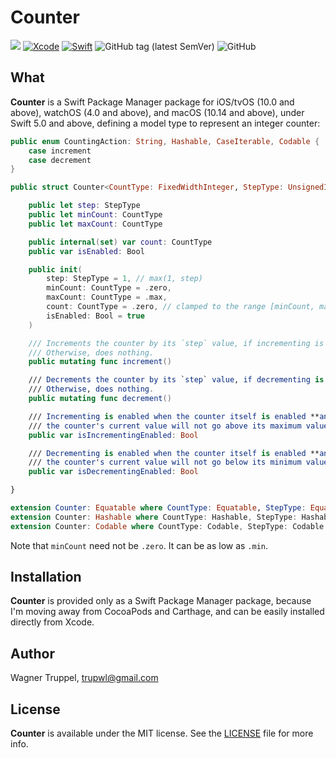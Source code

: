 # Counter
![](https://img.shields.io/badge/platforms-iOS%2010%20%7C%20tvOS%2010%20%7C%20watchOS%204%20%7C%20macOS%2010.14-red)
[![Xcode](https://img.shields.io/badge/Xcode-11-blueviolet.svg)](https://developer.apple.com/xcode)
[![Swift](https://img.shields.io/badge/Swift-5.0-orange.svg)](https://swift.org)
![GitHub tag (latest SemVer)](https://img.shields.io/github/v/tag/wltrup/Counter)
![GitHub](https://img.shields.io/github/license/wltrup/Counter)

## What

**Counter** is a Swift Package Manager package for iOS/tvOS (10.0 and above), watchOS (4.0 and above), and macOS (10.14 and above), under Swift 5.0 and above,  defining a model type to represent an integer counter:
```swift
public enum CountingAction: String, Hashable, CaseIterable, Codable {
    case increment
    case decrement
}

public struct Counter<CountType: FixedWidthInteger, StepType: UnsignedInteger & FixedWidthInteger> {

    public let step: StepType
    public let minCount: CountType
    public let maxCount: CountType

    public internal(set) var count: CountType
    public var isEnabled: Bool

    public init(
        step: StepType = 1, // max(1, step)
        minCount: CountType = .zero,
        maxCount: CountType = .max,
        count: CountType = .zero, // clamped to the range [minCount, maxCount]
        isEnabled: Bool = true
    )

    /// Increments the counter by its `step` value, if incrementing is enabled.
    /// Otherwise, does nothing.
    public mutating func increment()

    /// Decrements the counter by its `step` value, if decrementing is enabled.
    /// Otherwise, does nothing.
    public mutating func decrement()

    /// Incrementing is enabled when the counter itself is enabled **and** incrementing
    /// the counter's current value will not go above its maximum value.
    public var isIncrementingEnabled: Bool

    /// Decrementing is enabled when the counter itself is enabled **and** decrementing
    /// the counter's current value will not go below its minimum value.
    public var isDecrementingEnabled: Bool

}

extension Counter: Equatable where CountType: Equatable, StepType: Equatable {}
extension Counter: Hashable where CountType: Hashable, StepType: Hashable {}
extension Counter: Codable where CountType: Codable, StepType: Codable {}
```

Note that `minCount` need not be `.zero`. It can be as low as `.min`.

## Installation

**Counter** is provided only as a Swift Package Manager package, because I'm moving away from CocoaPods and Carthage, and can be easily installed directly from Xcode.

## Author

Wagner Truppel, trupwl@gmail.com

## License

**Counter** is available under the MIT license. See the [LICENSE](./LICENSE) file for more info.
